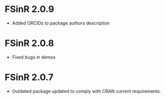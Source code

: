# FSinR 2.0.9

* Added ORCIDs to package authors description

# FSinR 2.0.8

* Fixed bugs in demos

# FSinR 2.0.7

* Outdated package updated to comply with CRAN current requirements.
